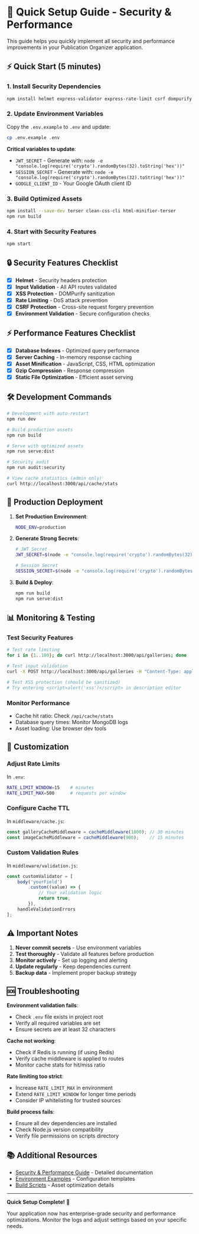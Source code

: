 # 🚀 Quick Setup Guide - Security & Performance

This guide helps you quickly implement all security and performance improvements in your Publication Organizer application.

## ⚡ Quick Start (5 minutes)

### 1. Install Security Dependencies
```bash
npm install helmet express-validator express-rate-limit csrf dompurify express-session node-cache
```

### 2. Update Environment Variables
Copy the `.env.example` to `.env` and update:
```bash
cp .env.example .env
```

**Critical variables to update**:
- `JWT_SECRET` - Generate with: `node -e "console.log(require('crypto').randomBytes(32).toString('hex'))"`
- `SESSION_SECRET` - Generate with: `node -e "console.log(require('crypto').randomBytes(32).toString('hex'))"`
- `GOOGLE_CLIENT_ID` - Your Google OAuth client ID

### 3. Build Optimized Assets
```bash
npm install --save-dev terser clean-css-cli html-minifier-terser
npm run build
```

### 4. Start with Security Features
```bash
npm start
```

## 🔒 Security Features Checklist

- [x] **Helmet** - Security headers protection
- [x] **Input Validation** - All API routes validated
- [x] **XSS Protection** - DOMPurify sanitization
- [x] **Rate Limiting** - DoS attack prevention
- [x] **CSRF Protection** - Cross-site request forgery prevention
- [x] **Environment Validation** - Secure configuration checks

## ⚡ Performance Features Checklist

- [x] **Database Indexes** - Optimized query performance
- [x] **Server Caching** - In-memory response caching
- [x] **Asset Minification** - JavaScript, CSS, HTML optimization
- [x] **Gzip Compression** - Response compression
- [x] **Static File Optimization** - Efficient asset serving

## 🛠️ Development Commands

```bash
# Development with auto-restart
npm run dev

# Build production assets
npm run build

# Serve with optimized assets
npm run serve:dist

# Security audit
npm run audit:security

# View cache statistics (admin only)
curl http://localhost:3000/api/cache/stats
```

## 🚨 Production Deployment

1. **Set Production Environment**:
   ```bash
   NODE_ENV=production
   ```

2. **Generate Strong Secrets**:
   ```bash
   # JWT Secret
   JWT_SECRET=$(node -e "console.log(require('crypto').randomBytes(32).toString('hex'))")
   
   # Session Secret  
   SESSION_SECRET=$(node -e "console.log(require('crypto').randomBytes(32).toString('hex'))")
   ```

3. **Build & Deploy**:
   ```bash
   npm run build
   npm run serve:dist
   ```

## 📊 Monitoring & Testing

### Test Security Features
```bash
# Test rate limiting
for i in {1..100}; do curl http://localhost:3000/api/galleries; done

# Test input validation
curl -X POST http://localhost:3000/api/galleries -H "Content-Type: application/json" -d '{"name": ""}'

# Test XSS protection (should be sanitized)
# Try entering <script>alert('xss')</script> in description editor
```

### Monitor Performance
- Cache hit ratio: Check `/api/cache/stats`
- Database query times: Monitor MongoDB logs
- Asset loading: Use browser dev tools

## 🔧 Customization

### Adjust Rate Limits
In `.env`:
```bash
RATE_LIMIT_WINDOW=15    # minutes
RATE_LIMIT_MAX=500      # requests per window
```

### Configure Cache TTL
In `middleware/cache.js`:
```javascript
const galleryCacheMiddleware = cacheMiddleware(1800); // 30 minutes
const imageCacheMiddleware = cacheMiddleware(900);    // 15 minutes
```

### Custom Validation Rules
In `middleware/validation.js`:
```javascript
const customValidator = [
    body('yourField')
        .custom((value) => {
            // Your validation logic
            return true;
        }),
    handleValidationErrors
];
```

## ⚠️ Important Notes

1. **Never commit secrets** - Use environment variables
2. **Test thoroughly** - Validate all features before production
3. **Monitor actively** - Set up logging and alerting
4. **Update regularly** - Keep dependencies current
5. **Backup data** - Implement proper backup strategy

## 🆘 Troubleshooting

**Environment validation fails**:
- Check `.env` file exists in project root
- Verify all required variables are set
- Ensure secrets are at least 32 characters

**Cache not working**:
- Check if Redis is running (if using Redis)
- Verify cache middleware is applied to routes
- Monitor cache stats for hit/miss ratio

**Rate limiting too strict**:
- Increase `RATE_LIMIT_MAX` in environment
- Extend `RATE_LIMIT_WINDOW` for longer time periods
- Consider IP whitelisting for trusted sources

**Build process fails**:
- Ensure all dev dependencies are installed
- Check Node.js version compatibility
- Verify file permissions on scripts directory

## 📚 Additional Resources

- [Security & Performance Guide](./SECURITY_PERFORMANCE_GUIDE.md) - Detailed documentation
- [Environment Examples](./.env.example) - Configuration templates
- [Build Scripts](./scripts/build.js) - Asset optimization details

---

**Quick Setup Complete!** 🎉

Your application now has enterprise-grade security and performance optimizations. Monitor the logs and adjust settings based on your specific needs.